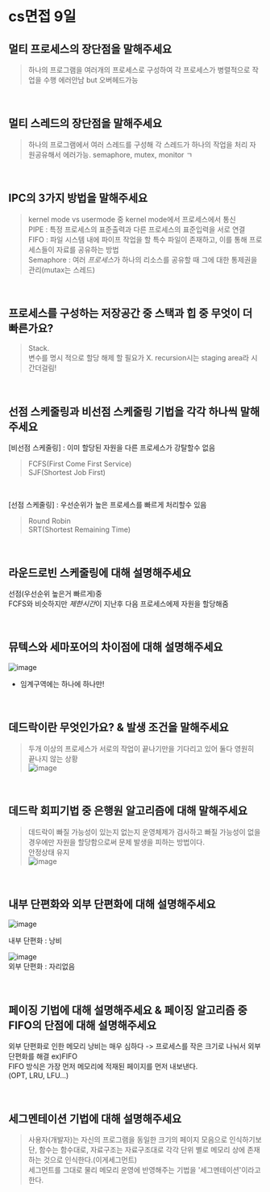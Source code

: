 # cs면접 9일

## 멀티 프로세스의 장단점을 말해주세요
> 하나의 프로그램을 여러개의 프로세스로 구성하여 각 프로세스가 병렬적으로 작업을 수행
> 에러안남 but 오버헤드가능

<br>

## 멀티 스레드의 장단점을 말해주세요
> 하나의 프로그램에서 여러 스레드를 구성해 각 스레드가 하나의 작업을 처리
> 자원공유해서 에러가능. semaphore, mutex, monitor ㄱ  

<br>

## IPC의 3가지 방법을 말해주세요
> kernel mode vs usermode 중 kernel mode에서 프로세스에서 통신  
> PIPE : 특정 프로세스의 표준출력과 다른 프로세스의 표준입력을 서로 연결   
> FIFO : 파일 시스템 내에 파이프 작업을 할 특수 파일이 존재하고, 이를 통해 프로세스들이 자료를 공유하는 방법  
> Semaphore : 여러 *프로세스*가 하나의 리소스를 공유할 때 그에 대한 통제권을 관리(mutax는 스레드)  

<br>

## 프로세스를 구성하는 저장공간 중 스택과 힙 중 무엇이 더 빠른가요?
> Stack.  
> 변수를 명시 적으로 할당 해제 할 필요가 X. recursion시는 staging area라 시간더걸림!  

<br>

## 선점 스케줄링과 비선점 스케줄링 기법을 각각 하나씩 말해주세요
[비선점 스케줄링] : 이미 할당된 자원을 다른 프로세스가 강탈할수 없음  
> FCFS(First Come First Service)   
> SJF(Shortest Job First)   

<br>
 
[선점 스케줄링] : 우선순위가 높은 프로세스를 빠르게 처리할수 있음
> Round Robin   
> SRT(Shortest Remaining Time)  

<br>

## 라운드로빈 스케줄링에 대해 설명해주세요
선점(우선순위 높은거 빠르게)중  
FCFS와 비슷하지만 *제한시간*이 지난후 다음 프로세스에제 자원을 할당해줌  

<br>

## 뮤텍스와 세마포어의 차이점에 대해 설명해주세요
![image](https://user-images.githubusercontent.com/84604563/148249678-16b86b10-464a-4517-94fa-15ea252a555e.png)
* 임계구역에는 하나에 하나만!  

<br>

## 데드락이란 무엇인가요? & 발생 조건을 말해주세요
> 두개 이상의 프로세스가 서로의 작업이 끝나기만을 기다리고 있어 둘다 영원히 끝나지 않는 상황  
![image](https://user-images.githubusercontent.com/84604563/148249824-d640cc6a-c36f-407e-bf3b-0e16f8d61a2c.png)

<br>

## 데드락 회피기법 중 은행원 알고리즘에 대해 말해주세요
> 데드락이 빠질 가능성이 있는지 없는지 운영체제가 검사하고 빠질 가능성이 없을 경우에만 자원을 할당함으로써 문제 발생을 피하는 방법이다.  
> 안정상태 유지  
> ![image](https://user-images.githubusercontent.com/84604563/148250215-f4bcc001-500e-4390-ade5-c0f154758953.png)

<br>

## 내부 단편화와 외부 단편화에 대해 설명해주세요
![image](https://user-images.githubusercontent.com/84604563/148250293-169a37f8-33f0-4c07-adcf-8b6a525cde6e.png)  

  내부 단편화 : 낭비  

![image](https://user-images.githubusercontent.com/84604563/148250388-a0bb705f-e38b-4be3-9f27-149782731207.png)  
  외부 단편화 : 자리없음  

<br>

## 페이징 기법에 대해 설명해주세요 & 페이징 알고리즘 중 FIFO의 단점에 대해 설명해주세요
외부 단편화로 인한 메모리 낭비는 매우 심하다 -> 프로세스를 작은 크기로 나눠서 외부 단편화를 해결 ex)FIFO  
FIFO 방식은 가장 먼저 메모리에 적재된 페이지를 먼저 내보낸다.  
(OPT, LRU, LFU...)  

<br>

## 세그멘테이션 기법에 대해 설명해주세요
> 사용자(개발자)는 자신의 프로그램을 동일한 크기의 페이지 모음으로 인식하기보단, 함수는 함수대로, 자료구조는 자료구조대로 각각 단위 별로 메모리 상에 존재하는 것으로 인식한다.(이게세그먼트)   
> 세그먼트를 그대로 물리 메모리 운영에 반영해주는 기법을 '세그멘테이션'이라고 한다.   


